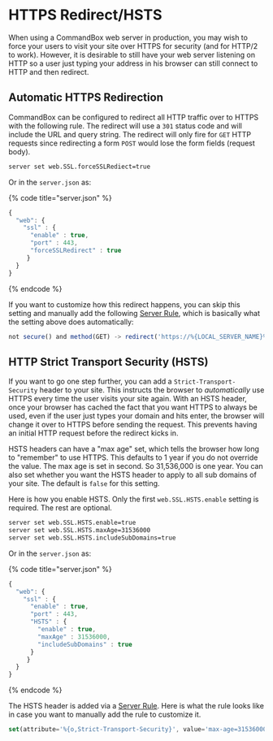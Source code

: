 # HTTPS Redirect/HSTS

When using a CommandBox web server in production, you may wish to force your users to visit your site over HTTPS for security \(and for HTTP/2 to work\).  However, it is desirable to still have your web server listening on HTTP so a user just typing your address in his browser can still connect to HTTP and then redirect.

## Automatic HTTPS Redirection

CommandBox can be configured to redirect all HTTP traffic over to HTTPS with the following rule.  The redirect will use a `301` status code and will include the URL and query string.  The redirect will only fire for `GET` HTTP requests since redirecting a form `POST` would lose the form fields \(request body\).

```bash
server set web.SSL.forceSSLRediect=true
```

Or in the `server.json` as:

{% code title="server.json" %}
```javascript
{
  "web": {
    "ssl" : {
      "enable" : true,
      "port" : 443,
      "forceSSLRedirect" : true
     }
  }
}
```
{% endcode %}

If you want to customize how this redirect happens, you can skip this setting and manually add the following [Server Rule](server-rules/), which is basically what the setting above does automatically:

```javascript
not secure() and method(GET) -> redirect('https://%{LOCAL_SERVER_NAME}%{REQUEST_URL}%{QUERY_STRING}' )
```

## HTTP Strict Transport Security \(HSTS\)

If you want to go one step further, you can add a `Strict-Transport-Security` header to your site.  This instructs the browser to _automatically_ use HTTPS every time the user visits your site again.  With an HSTS header, once your browser has cached the fact that you want HTTPS to always be used, even if the user just types your domain and hits enter, the browser will change it over to HTTPS before sending the request.  This prevents having an initial HTTP request before the redirect kicks in.  

HSTS headers can have a "max age" set, which tells the browser how long to "remember" to use HTTPS.  This defaults to 1 year if you do not override the value. The max age is set in second.  So 31,536,000 is one year.  You can also set whether you want the HSTS header to apply to all sub domains of your site.  The default is `false` for this setting.  

Here is how you enable HSTS.  Only the first `web.SSL.HSTS.enable` setting is required.  The rest are optional.

```bash
server set web.SSL.HSTS.enable=true
server set web.SSL.HSTS.maxAge=31536000
server set web.SSL.HSTS.includeSubDomains=true
```

Or in the `server.json` as:

{% code title="server.json" %}
```javascript
{
  "web": {
    "ssl" : {
      "enable" : true,
      "port" : 443,
      "HSTS" : {
        "enable" : true,
        "maxAge" : 31536000,
        "includeSubDomains" : true
      }
     }
  }
}
```
{% endcode %}

The HSTS header is added via a [Server Rule](server-rules/).  Here is what the rule looks like in case you want to manually add the rule to customize it.

```javascript
set(attribute='%{o,Strict-Transport-Security}', value='max-age=31536000; includeSubDomains')
```


